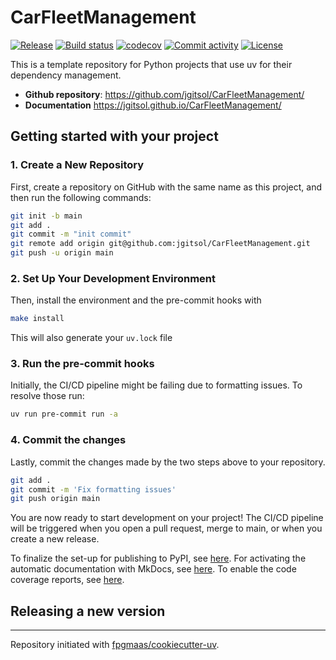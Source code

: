 # CarFleetManagement

[![Release](https://img.shields.io/github/v/release/jgitsol/CarFleetManagement)](https://img.shields.io/github/v/release/jgitsol/CarFleetManagement)
[![Build status](https://img.shields.io/github/actions/workflow/status/jgitsol/CarFleetManagement/main.yml?branch=main)](https://github.com/jgitsol/CarFleetManagement/actions/workflows/main.yml?query=branch%3Amain)
[![codecov](https://codecov.io/gh/jgitsol/CarFleetManagement/branch/main/graph/badge.svg)](https://codecov.io/gh/jgitsol/CarFleetManagement)
[![Commit activity](https://img.shields.io/github/commit-activity/m/jgitsol/CarFleetManagement)](https://img.shields.io/github/commit-activity/m/jgitsol/CarFleetManagement)
[![License](https://img.shields.io/github/license/jgitsol/CarFleetManagement)](https://img.shields.io/github/license/jgitsol/CarFleetManagement)

This is a template repository for Python projects that use uv for their dependency management.

- **Github repository**: <https://github.com/jgitsol/CarFleetManagement/>
- **Documentation** <https://jgitsol.github.io/CarFleetManagement/>

## Getting started with your project

### 1. Create a New Repository

First, create a repository on GitHub with the same name as this project, and then run the following commands:

```bash
git init -b main
git add .
git commit -m "init commit"
git remote add origin git@github.com:jgitsol/CarFleetManagement.git
git push -u origin main
```

### 2. Set Up Your Development Environment

Then, install the environment and the pre-commit hooks with

```bash
make install
```

This will also generate your `uv.lock` file

### 3. Run the pre-commit hooks

Initially, the CI/CD pipeline might be failing due to formatting issues. To resolve those run:

```bash
uv run pre-commit run -a
```

### 4. Commit the changes

Lastly, commit the changes made by the two steps above to your repository.

```bash
git add .
git commit -m 'Fix formatting issues'
git push origin main
```

You are now ready to start development on your project!
The CI/CD pipeline will be triggered when you open a pull request, merge to main, or when you create a new release.

To finalize the set-up for publishing to PyPI, see [here](https://fpgmaas.github.io/cookiecutter-uv/features/publishing/#set-up-for-pypi).
For activating the automatic documentation with MkDocs, see [here](https://fpgmaas.github.io/cookiecutter-uv/features/mkdocs/#enabling-the-documentation-on-github).
To enable the code coverage reports, see [here](https://fpgmaas.github.io/cookiecutter-uv/features/codecov/).

## Releasing a new version



---

Repository initiated with [fpgmaas/cookiecutter-uv](https://github.com/fpgmaas/cookiecutter-uv).
